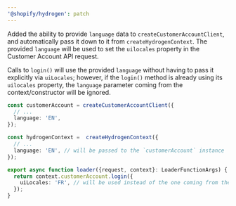 ```yaml
---
'@shopify/hydrogen': patch
---
```


Added the ability to provide `language` data to `createCustomerAccountClient`, and automatically pass it down to it from `createHydrogenContext`.
The provided `language` will be used to set the `uilocales` property in the Customer Account API request.

Calls to `login()` will use the provided `language` without having to pass it explicitly via `uiLocales`; however, if the `login()` method is
already using its `uilocales` property, the `language` parameter coming from the context/constructor will be ignored.

```ts
const customerAccount = createCustomerAccountClient({
  // ...
  language: 'EN',
});
```

```ts
const hydrogenContext =  createHydrogenContext({
  // ...
  language: 'EN', // will be passed to the `customerAccount` instance
});
```

```ts
export async function loader({request, context}: LoaderFunctionArgs) {
  return context.customerAccount.login({
    uiLocales: 'FR', // will be used instead of the one coming from the context
  });
}
```
